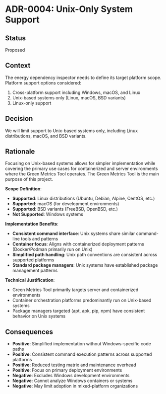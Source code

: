 # ADR-0004: Unix-Only System Support

## Status

Proposed

## Context

The energy dependency inspector needs to define its target platform scope. Platform support options considered:

1. Cross-platform support including Windows, macOS, and Linux
2. Unix-based systems only (Linux, macOS, BSD variants)
3. Linux-only support

## Decision

We will limit support to Unix-based systems only, including Linux distributions, macOS, and BSD variants.

## Rationale

Focusing on Unix-based systems allows for simpler implementation while covering the primary use cases for containerized and server environments where the Green Metrics Tool operates.
The Green Metrics Tool is the main purpose of this project.

**Scope Definition**:

- **Supported**: Linux distributions (Ubuntu, Debian, Alpine, CentOS, etc.)
- **Supported**: macOS (for development environments)
- **Supported**: BSD variants (FreeBSD, OpenBSD, etc.)
- **Not Supported**: Windows systems

**Implementation Benefits**:

- **Consistent command interface**: Unix systems share similar command-line tools and patterns
- **Container focus**: Aligns with containerized deployment patterns (Docker/Podman primarily run on Unix)
- **Simplified path handling**: Unix path conventions are consistent across supported platforms
- **Standard package managers**: Unix systems have established package management patterns

**Technical Justification**:

- Green Metrics Tool primarily targets server and containerized environments
- Container orchestration platforms predominantly run on Unix-based systems
- Package managers targeted (apt, apk, pip, npm) have consistent behavior on Unix systems

## Consequences

- **Positive**: Simplified implementation without Windows-specific code paths
- **Positive**: Consistent command execution patterns across supported platforms
- **Positive**: Reduced testing matrix and maintenance overhead
- **Positive**: Focus on primary deployment environments
- **Negative**: Excludes Windows development environments
- **Negative**: Cannot analyze Windows containers or systems
- **Negative**: May limit adoption in mixed-platform organizations
